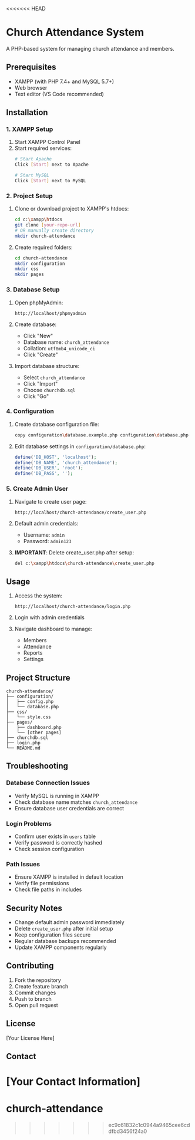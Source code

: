 <<<<<<< HEAD
# Church Attendance System

A PHP-based system for managing church attendance and members.

## Prerequisites

- XAMPP (with PHP 7.4+ and MySQL 5.7+)
- Web browser
- Text editor (VS Code recommended)

## Installation

### 1. XAMPP Setup

1. Start XAMPP Control Panel
2. Start required services:
   ```bash
   # Start Apache
   Click [Start] next to Apache
   
   # Start MySQL
   Click [Start] next to MySQL
   ```

### 2. Project Setup

1. Clone or download project to XAMPP's htdocs:
   ```bash
   cd c:\xampp\htdocs
   git clone [your-repo-url]
   # OR manually create directory
   mkdir church-attendance
   ```

2. Create required folders:
   ```bash
   cd church-attendance
   mkdir configuration
   mkdir css
   mkdir pages
   ```

### 3. Database Setup

1. Open phpMyAdmin:
   ```
   http://localhost/phpmyadmin
   ```

2. Create database:
   - Click "New"
   - Database name: `church_attendance`
   - Collation: `utf8mb4_unicode_ci`
   - Click "Create"

3. Import database structure:
   - Select `church_attendance`
   - Click "Import"
   - Choose `churchdb.sql`
   - Click "Go"

### 4. Configuration

1. Create database configuration file:
   ```bash
   copy configuration\database.example.php configuration\database.php
   ```

2. Edit database settings in `configuration/database.php`:
   ```php
   define('DB_HOST', 'localhost');
   define('DB_NAME', 'church_attendance');
   define('DB_USER', 'root');
   define('DB_PASS', '');
   ```

### 5. Create Admin User

1. Navigate to create user page:
   ```
   http://localhost/church-attendance/create_user.php
   ```

2. Default admin credentials:
   - Username: `admin`
   - Password: `admin123`

3. **IMPORTANT**: Delete create_user.php after setup:
   ```bash
   del c:\xampp\htdocs\church-attendance\create_user.php
   ```

## Usage

1. Access the system:
   ```
   http://localhost/church-attendance/login.php
   ```

2. Login with admin credentials
3. Navigate dashboard to manage:
   - Members
   - Attendance
   - Reports
   - Settings

## Project Structure

```
church-attendance/
├── configuration/
│   ├── config.php
│   └── database.php
├── css/
│   └── style.css
├── pages/
│   ├── dashboard.php
│   └── [other pages]
├── churchdb.sql
├── login.php
└── README.md
```

## Troubleshooting

### Database Connection Issues
- Verify MySQL is running in XAMPP
- Check database name matches `church_attendance`
- Ensure database user credentials are correct

### Login Problems
- Confirm user exists in `users` table
- Verify password is correctly hashed
- Check session configuration

### Path Issues
- Ensure XAMPP is installed in default location
- Verify file permissions
- Check file paths in includes

## Security Notes

- Change default admin password immediately
- Delete `create_user.php` after initial setup
- Keep configuration files secure
- Regular database backups recommended
- Update XAMPP components regularly

## Contributing

1. Fork the repository
2. Create feature branch
3. Commit changes
4. Push to branch
5. Open pull request

## License

[Your License Here]

## Contact

[Your Contact Information]
=======
# church-attendance
>>>>>>> ec9c61832c1c0944a9465cee6cddfbd3456f24a0
